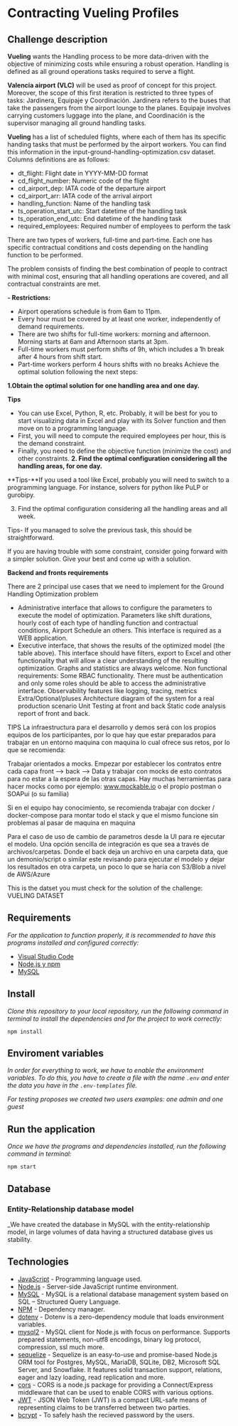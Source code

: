 # Contracting Vueling Profiles


## Challenge description
**Vueling** wants the Handling process to be more data-driven with the objective of minimizing costs while ensuring a robust operation. Handling is defined as all ground operations tasks required to serve a flight.

**Valencia airport (VLC)** will be used as proof of concept for this project. Moreover, the scope of this first iteration is restricted to three types of tasks: Jardinera, Equipaje y Coordinación. Jardinera refers to the buses that take the passengers from the airport lounge to the planes. Equipaje involves carrying customers luggage into the plane, and Coordinación is the supervisor managing all ground handling tasks.

**Vueling** has a list of scheduled flights, where each of them has its specific handing tasks that must be performed by the airport workers. You can find this information in the input-ground-handling-optimization.csv dataset. Columns definitions are as follows:

- dt_flight: Flight date in YYYY-MM-DD format
- cd_flight_number: Numeric code of the flight
- cd_airport_dep: IATA code of the departure airport
- cd_airport_arr: IATA code of the arrival airport
- handling_function: Name of the handling task
- ts_operation_start_utc: Start datetime of the handling task
- ts_operation_end_utc: End datetime of the handling task
- required_employees: Required number of employees to perform the task

There are two types of workers, full-time and part-time. Each one has specific contractual conditions and costs depending on the handling function to be performed.

The problem consists of finding the best combination of people to contract with minimal cost, ensuring that all handling operations are covered, and all contractual constraints are met.

**- Restrictions:**

 - Airport operations schedule is from 6am to 11pm.
 - Every hour must be covered by at least one worker, independently of demand requirements.
 - There are two shifts for full-time workers: morning and afternoon. Morning starts at 6am and Afternoon starts at 3pm.
 - Full-time workers must perform shifts of 9h, which includes a 1h break after 4 hours from shift start.
 - Part-time workers perform 4 hours shifts with no breaks
Achieve the optimal solution following the next steps:

**1.Obtain the optimal solution for one handling area and one day.**

**Tips**

- You can use Excel, Python, R, etc. Probably, it will be best for you to start visualizing data in Excel and play with its Solver function and then move on to a programming language.
- First, you will need to compute the required employees per hour, this is the demand constraint.
- Finally, you need to define the objective function (minimize the cost) and other constraints.
**2. Find the optimal configuration considering all the handling areas, for one day.**

**Tips-**If you used a tool like Excel, probably you will need to switch to a programming language. For instance, solvers for python like PuLP or gurobipy.

3. Find the optimal configuration considering all the handling areas and all week.

Tips- If you managed to solve the previous task, this should be straightforward.

If you are having trouble with some constraint, consider going forward with a simpler solution. Give your best and come up with a solution.

**Backend and fronts requirements**

There are 2 principal use cases that we need to implement for the Ground Handling Optimization problem

- Administrative interface that allows to configure the parameters to execute the model of optimization. Parameters like shift durations, hourly cost of each type of handling function and contractual conditions, Airport Schedule an others. This interface is required as a WEB application.
- Executive interface, that shows the results of the optimized model (the table above). This interface should have filters, export to Excel and other functionality that will allow a clear understanding of the resulting optimization. Graphs and statistics are always welcome. Non functional requirements:
Some RBAC functionality. There must be authentication and only some roles should be able to access the administrative interface.
Observability features like logging, tracing, metrics
Extra/Optional/pluses Architecture diagram of the system for a real production scenario Unit Testing at front and back Static code analysis report of front and back.

TIPS La infraestructura para el desarrollo y demos será con los propios equipos de los participantes, por lo que hay que estar preparados para trabajar en un entorno maquina con maquina lo cual ofrece sus retos, por lo que se recomienda:

Trabajar orientados a mocks. Empezar por establecer los contratos entre cada capa front --> back --> Data y trabajar con mocks de esto contratos para no estar a la espera de las otras capas. Hay muchas herramientas para hacer mocks como por ejemplo: www.mockable.io o el propio postman o SOAPui (o su familia)

Si en el equipo hay conocimiento, se recomienda trabajar con docker / docker-compose para montar todo el stack y que el mismo funcione sin problemas al pasar de maquina en maquina

Para el caso de uso de cambio de parametros desde la UI para re ejecutar el modelo. Una opción sencilla de integración es que sea a través de archivos/carpetas. Donde el back deja un archivo en una carpeta data, que un demonio/script o similar este revisando para ejecutar el modelo y dejar los resultados en otra carpeta, un poco lo que se haría con S3/Blob a nivel de AWS/Azure

This is the datset you must check for the solution of the challenge: VUELING DATASET


## Requirements

_For the application to function properly, it is recommended to have this programs installed and configured correctly:_

- [Visual Studio Code](https://code.visualstudio.com/download)
- [Node.js y npm](https://nodejs.org/es/)
- [MySQL](https://www.mysql.com/downloads/)

## Install

_Clone this repository to your local repository, run the following command in terminal to install the dependencies and for the project to work correctly:_

```
npm install
```

## Enviroment variables

_In order for everything to work, we have to enable the environment variables. To do this, you have to create a file with the name `.env` and enter the data you have in the `.env-templates` file._

_For testing proposes we created two users examples: one admin and one guest_

## Run the application

_Once we have the programs and dependencies installed, run the following command in terminal:_ 

```
npm start
```

## Database

### Entity-Relationship database model

_We have created the database in MySQL with the entity-relationship model, in large volumes of data having a structured database gives us stability.


## Technologies


* [JavaScript](https://developer.mozilla.org/en-US/docs/Web/JavaScript) - Programming language used.
* [Node.js](https://nodejs.org/en/docs/) - Server-side JavaScript runtime environment.
* [MySQL](https://dev.mysql.com/doc/) - MySQL is a relational database management system based on SQL – Structured Query Language.
* [NPM](https://www.npmjs.com/) - Dependency manager.
* [dotenv](https://www.npmjs.com/package/dotenv) - Dotenv is a zero-dependency module that loads environment variables.
* [mysql2](https://www.npmjs.com/package/mysql2) - MySQL client for Node.js with focus on performance. Supports prepared statements, non-utf8 encodings, binary log protocol, compression, ssl much more.
* [sequelize](https://www.npmjs.com/package/sequelize) - Sequelize is an easy-to-use and promise-based Node.js ORM tool for Postgres, MySQL, MariaDB, SQLite, DB2, Microsoft SQL Server, and Snowflake. It features solid transaction support, relations, eager and lazy loading, read replication and more.
* [cors](https://www.npmjs.com/package/cors) - CORS is a node.js package for providing a Connect/Express middleware that can be used to enable CORS with various options.
* [JWT](https://www.npmjs.com/package/jsonwebtoken) - JSON Web Token (JWT) is a compact URL-safe means of representing claims to be transferred between two parties.
* [bcrypt](https://www.npmjs.com/package/bcrypt) - To safely hash the recieved password by the users.
